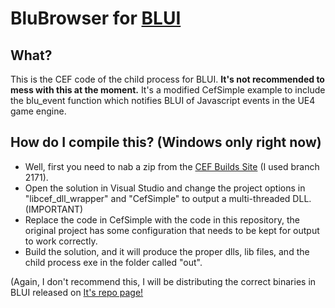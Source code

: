 # BluBrowser for [BLUI](https://github.com/aaron524/BLUI)

## What?
This is the CEF code of the child process for BLUI. **It's not recommended to mess with this at the moment.** It's a modified CefSimple example to include the blu_event function which notifies BLUI of Javascript events in the UE4 game engine.

## How do I compile this? (Windows only right now)
* Well, first you need to nab a zip from the [CEF Builds Site](http://cefbuilds.com/) (I used branch 2171).
* Open the solution in Visual Studio and change the project options in "libcef\_dll\_wrapper" and "CefSimple" to output a multi-threaded DLL. (IMPORTANT)
* Replace the code in CefSimple with the code in this repository, the original project has some configuration that needs to be kept for output to work correctly.
* Build the solution, and it will produce the proper dlls, lib files, and the child process exe in the folder called "out".

(Again, I don't recommend this, I will be distributing the correct binaries in BLUI released on [It's repo page!](https://github.com/aaron524/BLUI)